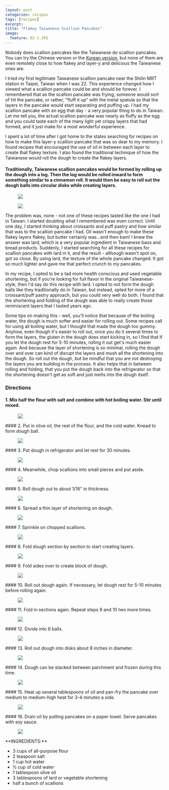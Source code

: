 ```yaml
---
layout: post
categories: recipes
tags: [recipes]
excerpt: 
title: "Flakey Taiwanese Scallion Pancakes"
image:
  feature: 82-1.JPG
---
```


Nobody does scallion pancakes like the Taiwanese do scallion pancakes. You can try the Chinese version or the [Korean version](http://eastmeetskitchen.com/recipes/korean-style-scallion-pancakes.html), but none of them are even remotely close to how flakey and layer-y and delicious the Taiwanese ones are.  

I tried my first legitimate Taiwanese scallion pancake near the Shilin MRT station in Taipei, Taiwan when I was 22.  This experience changed how I viewed what a scallion pancake could be and should be forever.  I remembered that as the scallion pancake was frying, someone would sort of hit the pancake, or rather, "fluff it up" with the metal spatula so that the layers in the pancake would start separating and puffing up.  I had my scallion pancake with an egg that day - a very popular thing to do in Taiwan. Let me tell you, the actual scallion pancake was nearly as fluffy as the egg and you could taste each of the many light yet crispy layers that had formed, and it just make for a most wonderful experience.

I spent a lot of time after I got home to the states searching for recipes on how to make this layer-y scallion pancake that was so dear to my memory.  I found recipes that encouraged the use of oil in between each layer to create that flakey texture.  I also found the traditional technique of how the Taiwanese would roll the dough to create the flakey layers.

#### Traditionally, Taiwanese scallion pancakes would be formed by rolling up the dough into a log.  Then the log would be rolled inward to form something similar to a cinnamon roll.  It would then be easy to roll out the dough balls into circular disks while creating layers. 
<figure> <img src='/images/82-15.JPG'> </figure> 

<figure> <img src='/images/82-16.JPG'> </figure>

The problem was, none - not one of these recipes tasted like the one I had in Taiwan.  I started doubting what I remembered was even correct.  Until one day, I started thinking about croissants and puff pastry and how similar that was to the scallion pancake I had.  Oil wasn't enough to make these flakey layers flakey, but butter certainly was...and then bam!  I knew the answer was lard, which is a very popular ingredient in Taiwanese baos and bread products.  Suddenly, I started searching for all these recipes for scallion pancakes with lard in it, and the result - although wasn't spot on, got so close.  By using lard, the texture of the whole pancake changed.  It got so much lighter and gave me that perfect crunch to my pancakes.

In my recipe, I opted to be a tad more health conscious and used vegetable shortening, but if you're looking for full flavor in the original Taiwanese-style, then I'd say do this recipe with lard.  I opted to not form the dough balls like they traditionally do in Taiwan, but instead, opted for more of a croissant/puff pastry approach, but you could very well do both.  I found that the shortening and folding of the dough was able to really create those reminiscent layers that I tasted years ago.

Some tips on making this - well, you'll notice that because of the boiling water, the dough is much softer and easier for rolling out.  Some recipes call for using all boiling water, but I thought that made the dough too gummy.  Anyhow, even though it's easier to roll out, once you do it several times to form the layers, the gluten in the dough does start kicking in, so I find that if you let the dough rest for 5-10 minutes, rolling it out get's much easier again.  And because the layer of shortening is so minimal, rolling the dough over and over can kind of disrupt the layers and mush all the shortening into the dough.  So roll out the dough, but be mindful that you are not destroying the layers you are building in the process.  It also helps that in between rolling and folding, that you put the dough back into the refrigerator so that the shortening doesn't get as soft and just melts into the dough itself.

### Directions

#### 1. Mix half the flour with salt and combine with hot boiling water.  Stir until mixed.
<figure> <img src='/images/82-2.JPG'> </figure>
#### 2. Put in olive oil, the rest of the flour, and the cold water.  Knead to form dough ball.
<figure> <img src='/images/82-3.JPG'> </figure>
#### 3. Put dough in refrigerator and let rest for 30 minutes.
<figure> <img src='/images/82-4.JPG'> </figure>
#### 4. Meanwhile, chop scallions into small pieces and put aside.
<figure> <img src='/images/82-5.JPG'> </figure>
#### 5. Roll dough out to about 1/16" in thickness.
<figure> <img src='/images/82-6.JPG'> </figure>
#### 6. Spread a thin layer of shortening on dough.
<figure> <img src='/images/82-7.JPG'> </figure>
#### 7. Sprinkle on chopped scallions.
<figure> <img src='/images/82-8.JPG'> </figure>
#### 8. Fold dough section by section to start creating layers.
<figure> <img src='/images/82-9.JPG'> </figure>
#### 9. Fold sides over to create block of dough.
<figure> <img src='/images/82-10.JPG'> </figure>
#### 10. Roll out dough again.  If necessary, let dough rest for 5-10 minutes before rolling again. 
<figure> <img src='/images/82-11.JPG'> </figure>
#### 11. Fold in sections again.  Repeat steps 9 and 10 two more times.
<figure> <img src='/images/82-12.JPG'> </figure>
#### 12. Divide into 8 balls.
<figure> <img src='/images/82-13.JPG'> </figure>
#### 13. Roll out dough into disks about 8 inches in diameter.
<figure> <img src='/images/82-14.JPG'> </figure>
#### 14. Dough can be stacked between parchment and frozen during this time.
<figure> <img src='/images/82-17.JPG'> </figure>
#### 15. Heat up several tablespoons of oil and pan-fry the pancake over medium to medium-high heat for 3-4 minutes a side.
<figure> <img src='/images/82-18.JPG'> </figure>
#### 16. Drain oil by putting pancakes on a paper towel.  Serve pancakes with soy sauce.  
<figure> <img src='/images/82-19.JPG'> </figure>


<section class='recipe'>
**INGREDIENTS:**

- 3 cups of all-purpose flour
- 2 teaspoon salt
- 1 cup hot water
- ½ cup of cold water
- 1 tablespoon olive oil
- 3 tablespoons of lard or vegetable shortening
- half a bunch of scallions</section>